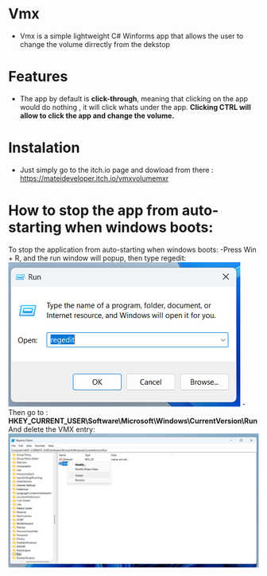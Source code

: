 # Vmx
- Vmx is a simple lightweight C# Winforms app that allows the user to change the volume dirrectly from the dekstop
# Features
- The app by default is **click-through**, meaning that clicking on the app would do nothing , it will click whats under the app.
**Clicking CTRL will allow to click the app and change the volume.**
# Instalation
- Just simply go to the itch.io page and dowload from there : https://mateideveloper.itch.io/vmxvolumemxr
# How to stop the app from auto-starting when windows boots:
To stop the application from auto-starting when windows boots:
-Press Win + R, and the run window will popup, then type regedit:
![run](assets/run.png)
-Then go to : **HKEY_CURRENT_USER\Software\Microsoft\Windows\CurrentVersion\Run**
And delete the VMX entry:
![regedit](assets/regedit.png)
